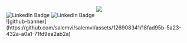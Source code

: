 <div id="header" align="center">
  <img src="https://github.com/salemvi/salemvi/assets/126908341/4bc79563-1191-4eb2-84ef-a0931faccc7b"/>
</div>

<div id="badges">
  <img src="https://img.shields.io/badge/LinkedIn-purple?style=for-the-badge&logo=linkedin&logoColor=white" alt="LinkedIn Badge"/>
  <img src="https://img.shields.io/badge/Telegram-purple?style=for-the-badge&logo=telegram&logoColor=white" alt="LinkedIn Badge"/>

</div>
![github-banner](https://github.com/salemvi/salemvi/assets/126908341/18fad95b-5a23-432a-a0a1-71fd9ea2ab2a)

<!--
**salemvi/salemvi** is a ✨ _special_ ✨ repository because its `README.md` (this file) appears on your GitHub profile.

Here are some ideas to get you started:

- 🔭 I’m currently working on ...
- 🌱 I’m currently learning ...
- 👯 I’m looking to collaborate on ...
- 🤔 I’m looking for help with ...
- 💬 Ask me about ...
- 📫 How to reach me: ...
- 😄 Pronouns: ...
- ⚡ Fun fact: ...
-->
